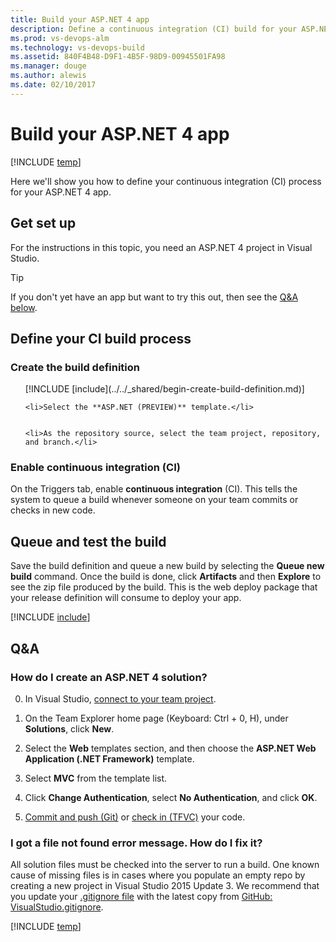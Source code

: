 ```yaml
---
title: Build your ASP.NET 4 app
description: Define a continuous integration (CI) build for your ASP.NET 4 app in Visual Studio Team Services or Microsoft Team Foundation Server (TFS)
ms.prod: vs-devops-alm
ms.technology: vs-devops-build
ms.assetid: 840F4B48-D9F1-4B5F-98D9-00945501FA98
ms.manager: douge
ms.author: alewis
ms.date: 02/10/2017
---
```


# Build your ASP.NET 4 app

[!INCLUDE [temp](../../_shared/version.md)]

Here we'll show you how to define your continuous integration (CI) process for your ASP.NET 4 app.

## Get set up

For the instructions in this topic, you need an ASP.NET 4 project in Visual Studio.

> [!TIP]
> If you don't yet have an app but want to try this out, then see the [Q&A below](#new_solution).

## Define your CI build process

### Create the build definition

<ol>
    [!INCLUDE [include](../../_shared/begin-create-build-definition.md)]

    <li>Select the **ASP.NET (PREVIEW)** template.</li>


    <li>As the repository source, select the team project, repository, and branch.</li>
</ol>

### Enable continuous integration (CI)

On the Triggers tab, enable **continuous integration** (CI). This tells the system to queue a build whenever someone on your team commits or checks in new code.

## Queue and test the build

Save the build definition and queue a new build by selecting the **Queue new build** command. Once the build is done, click **Artifacts** and then **Explore** to see the zip file produced by the build. This is the web deploy package that your release definition will consume to deploy your app.

[!INCLUDE [include](_shared/deploy-asp-web-app.md)]

## Q&A

<!-- BEGINSECTION class="md-qanda" -->

<h3 id="new_solution">How do I create an ASP.NET 4 solution?</h3>

0. In Visual Studio, [connect to your team project](../../../connect/connect-team-projects.md#visual-studio).

0. On the Team Explorer home page (Keyboard: Ctrl + 0, H), under **Solutions**, click **New**.

0. Select the **Web** templates section, and then choose the **ASP.NET Web Application (.NET Framework)** template.

0. Select **MVC** from the template list.

0. Click **Change Authentication**, select **No Authentication**, and click **OK**.

0. [Commit and push (Git)](../../../git/share-your-code-in-git-vs.md) or [check in (TFVC)](../../../tfvc/share-your-code-in-tfvc-vs.md) your code.

### I got a file not found error message. How do I fix it?

All solution files must be checked into the server to run a build. One known cause of missing files is in cases where you populate an empty repo by creating a new project in Visual Studio 2015 Update 3. We recommend that you update your [.gitignore file](../../../git/tutorial/ignore-files.md) with the latest copy from [GitHub: VisualStudio.gitignore](https://github.com/github/gitignore/blob/master/VisualStudio.gitignore).

[!INCLUDE [temp](../../_shared/qa-versions.md)]

<!-- ENDSECTION -->
